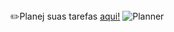 <div aling="center">
✏️Planej suas tarefas <a href="https://planner-alpha-pearl.vercel.app">aqui!</a>
<img src="https://user-images.githubusercontent.com/72527935/228397349-428ff312-a2bb-49e7-b966-237a7607c524.png" alt="Planner">
</div>
